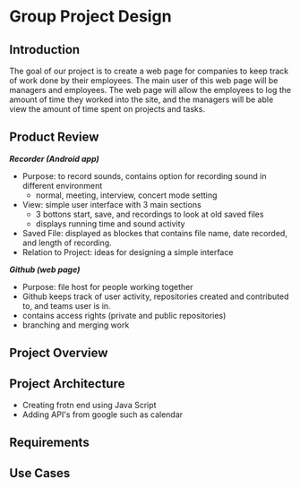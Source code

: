 Group Project Design
======================

Introduction
---------------------
The goal of our project is to create a web page for companies to keep track of work done by their employees. The main user of this web page will be managers and employees. The web page will allow the employees to log the amount of time they worked into the site, and the managers will be able view the amount of time spent on projects and tasks.

Product Review
---------------
***Recorder (Android app)***
* Purpose: to record sounds, contains option for recording sound in different environment
    - normal, meeting, interview, concert mode setting
* View: simple user interface with 3 main sections
    - 3 bottons start, save, and recordings to look at old saved files
    - displays running time and sound activity
* Saved File: displayed as blockes that contains file name, date recorded, and length of recording.
* Relation to Project: ideas for designing a simple interface

***Github (web page)***
* Purpose: file host for people working together
* Github keeps track of user activity, repositories created and contributed to, and teams user is in.
* contains access rights (private and public repositories)
* branching and merging work

Project Overview
----------------

Project Architecture
--------------------
* Creating frotn end using Java Script
* Adding API's from google such as calendar


Requirements
------------

Use Cases
-----------
